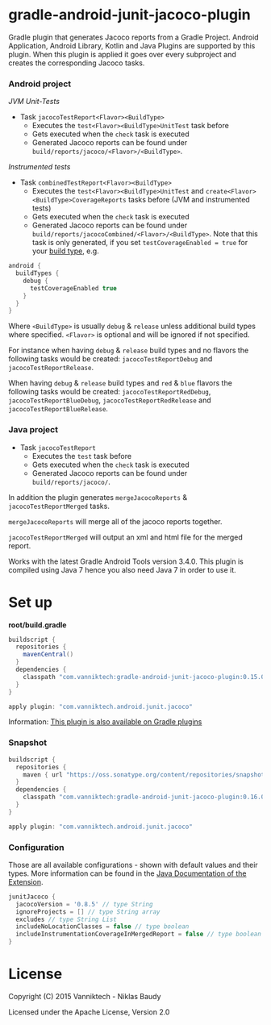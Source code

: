 # gradle-android-junit-jacoco-plugin

Gradle plugin that generates Jacoco reports from a Gradle Project. Android Application, Android Library, Kotlin and Java Plugins are supported by this plugin. When this plugin is applied it goes over every subproject and creates the corresponding Jacoco tasks.

### Android project

*JVM Unit-Tests*
- Task `jacocoTestReport<Flavor><BuildType>`
  - Executes the `test<Flavor><BuildType>UnitTest` task before
  - Gets executed when the `check` task is executed
  - Generated Jacoco reports can be found under `build/reports/jacoco/<Flavor>/<BuildType>`.

*Instrumented tests*
- Task `combinedTestReport<Flavor><BuildType>`
  - Executes the `test<Flavor><BuildType>UnitTest` and `create<Flavor><BuildType>CoverageReports` tasks before (JVM and instrumented tests)
  - Gets executed when the `check` task is executed
  - Generated Jacoco reports can be found under `build/reports/jacocoCombined/<Flavor>/<BuildType>`.
Note that this task is only generated, if you set `testCoverageEnabled = true` for your [build type](https://google.github.io/android-gradle-dsl/current/com.android.build.gradle.internal.dsl.BuildType.html#com.android.build.gradle.internal.dsl.BuildType:testCoverageEnabled), e.g.
```groovy
android {
  buildTypes {
    debug {
      testCoverageEnabled true
    }
  }
}
```

Where `<BuildType>` is usually `debug` & `release` unless additional build types where specified.
`<Flavor>` is optional and will be ignored if not specified.

For instance when having `debug` & `release` build types and no flavors the following tasks would be created: `jacocoTestReportDebug` and `jacocoTestReportRelease`.

When having `debug` & `release` build types and `red` & `blue` flavors the following tasks would be created: `jacocoTestReportRedDebug`, `jacocoTestReportBlueDebug`, `jacocoTestReportRedRelease` and `jacocoTestReportBlueRelease`.

### Java project

- Task `jacocoTestReport`
  - Executes the `test` task before
  - Gets executed when the `check` task is executed
  - Generated Jacoco reports can be found under `build/reports/jacoco/`.

In addition the plugin generates `mergeJacocoReports` & `jacocoTestReportMerged` tasks.

`mergeJacocoReports` will merge all of the jacoco reports together.

`jacocoTestReportMerged` will output an xml and html file for the merged report.

Works with the latest Gradle Android Tools version 3.4.0. This plugin is compiled using Java 7 hence you also need Java 7 in order to use it.

# Set up

**root/build.gradle**

```gradle
buildscript {
  repositories {
    mavenCentral()
  }
  dependencies {
    classpath "com.vanniktech:gradle-android-junit-jacoco-plugin:0.15.0"
  }
}

apply plugin: "com.vanniktech.android.junit.jacoco"
```

Information: [This plugin is also available on Gradle plugins](https://plugins.gradle.org/plugin/com.vanniktech.android.junit.jacoco)

### Snapshot

```gradle
buildscript {
  repositories {
    maven { url "https://oss.sonatype.org/content/repositories/snapshots" }
  }
  dependencies {
    classpath "com.vanniktech:gradle-android-junit-jacoco-plugin:0.16.0-SNAPSHOT"
  }
}

apply plugin: "com.vanniktech.android.junit.jacoco"
```

### Configuration

Those are all available configurations - shown with default values and their types. More information can be found in the [Java Documentation of the Extension](src/main/groovy/com/vanniktech/android/junit/jacoco/JunitJacocoExtension.groovy).

```groovy
junitJacoco {
  jacocoVersion = '0.8.5' // type String
  ignoreProjects = [] // type String array
  excludes // type String List
  includeNoLocationClasses = false // type boolean
  includeInstrumentationCoverageInMergedReport = false // type boolean
}
```

# License

Copyright (C) 2015 Vanniktech - Niklas Baudy

Licensed under the Apache License, Version 2.0
